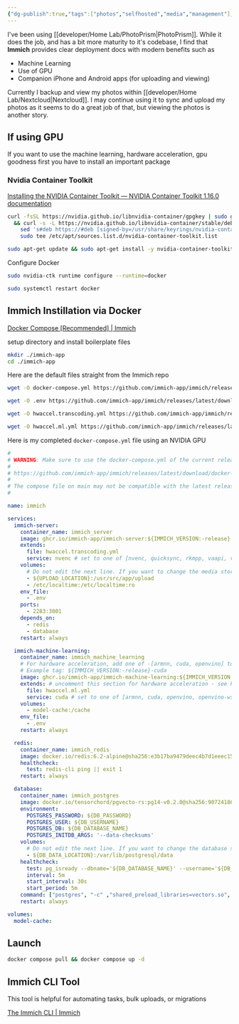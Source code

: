 ```yaml
---
{"dg-publish":true,"tags":["photos","selfhosted","media","management"],"permalink":"/developer/Home Lab/Immich/","dgPassFrontmatter":true}
---
```


I've been using [[developer/Home Lab/PhotoPrism\|PhotoPrism]]. While it does the job, and has a bit more maturity to it's codebase, I find that **Immich** provides clear deployment docs with modern benefits such as 

- Machine Learning
- Use of GPU
- Companion iPhone and Android apps (for uploading and viewing)

Currently I backup and view my photos within [[developer/Home Lab/Nextcloud\|Nextcloud]]. I may continue using it to sync and upload my photos as it seems to do a great job of that, but viewing the photos is another story. 

## If using GPU
If you want to use the machine learning, hardware acceleration, gpu goodness first you have to install an important package
### Nvidia Container Toolkit
[Installing the NVIDIA Container Toolkit — NVIDIA Container Toolkit 1.16.0 documentation](https://docs.nvidia.com/datacenter/cloud-native/container-toolkit/latest/install-guide.html)

```bash
curl -fsSL https://nvidia.github.io/libnvidia-container/gpgkey | sudo gpg --dearmor -o /usr/share/keyrings/nvidia-container-toolkit-keyring.gpg \
  && curl -s -L https://nvidia.github.io/libnvidia-container/stable/deb/nvidia-container-toolkit.list | \
    sed 's#deb https://#deb [signed-by=/usr/share/keyrings/nvidia-container-toolkit-keyring.gpg] https://#g' | \
    sudo tee /etc/apt/sources.list.d/nvidia-container-toolkit.list
```

```bash
sudo apt-get update && sudo apt-get install -y nvidia-container-toolkit
```

Configure Docker

```bash
sudo nvidia-ctk runtime configure --runtime=docker

sudo systemctl restart docker
```
## Immich Instillation via Docker
[Docker Compose [Recommended] | Immich](https://immich.app/docs/install/docker-compose)

setup directory and install boilerplate files
```bash
mkdir ./immich-app
cd ./immich-app
```

Here are the default files straight from the Immich repo
```bash
wget -O docker-compose.yml https://github.com/immich-app/immich/releases/latest/download/docker-compose.yml

wget -O .env https://github.com/immich-app/immich/releases/latest/download/example.env

wget -O hwaccel.transcoding.yml https://github.com/immich-app/immich/releases/latest/download/hwaccel.transcoding.yml

wget -O hwaccel.ml.yml https://github.com/immich-app/immich/releases/latest/download/hwaccel.ml.yml
```

Here is my completed `docker-compose.yml` file using an NVIDIA GPU
```yml
#
# WARNING: Make sure to use the docker-compose.yml of the current release:
#
# https://github.com/immich-app/immich/releases/latest/download/docker-compose.yml
#
# The compose file on main may not be compatible with the latest release.
#

name: immich

services:
  immich-server:
    container_name: immich_server
    image: ghcr.io/immich-app/immich-server:${IMMICH_VERSION:-release}
    extends:
      file: hwaccel.transcoding.yml
      service: nvenc # set to one of [nvenc, quicksync, rkmpp, vaapi, vaapi-wsl] for accelerated transcoding
    volumes:
      # Do not edit the next line. If you want to change the media storage location on your system, edit the value of UPLOAD_LOCATION in the .env file
      - ${UPLOAD_LOCATION}:/usr/src/app/upload
      - /etc/localtime:/etc/localtime:ro
    env_file:
      - .env
    ports:
      - 2283:3001
    depends_on:
      - redis
      - database
    restart: always

  immich-machine-learning:
    container_name: immich_machine_learning
    # For hardware acceleration, add one of -[armnn, cuda, openvino] to the image tag.
    # Example tag: ${IMMICH_VERSION:-release}-cuda
    image: ghcr.io/immich-app/immich-machine-learning:${IMMICH_VERSION:-release}-cuda
    extends: # uncomment this section for hardware acceleration - see https://immich.app/docs/features/ml-hardware-acceleration
      file: hwaccel.ml.yml
      service: cuda # set to one of [armnn, cuda, openvino, openvino-wsl] for accelerated inference - use the `-wsl` version for WSL2 where applicable
    volumes:
      - model-cache:/cache
    env_file:
      - .env
    restart: always

  redis:
    container_name: immich_redis
    image: docker.io/redis:6.2-alpine@sha256:e3b17ba9479deec4b7d1eeec1548a253acc5374d68d3b27937fcfe4df8d18c7e
    healthcheck:
      test: redis-cli ping || exit 1
    restart: always

  database:
    container_name: immich_postgres
    image: docker.io/tensorchord/pgvecto-rs:pg14-v0.2.0@sha256:90724186f0a3517cf6914295b5ab410db9ce23190a2d9d0b9dd6463e3fa298f0
    environment:
      POSTGRES_PASSWORD: ${DB_PASSWORD}
      POSTGRES_USER: ${DB_USERNAME}
      POSTGRES_DB: ${DB_DATABASE_NAME}
      POSTGRES_INITDB_ARGS: '--data-checksums'
    volumes:
      # Do not edit the next line. If you want to change the database storage location on your system, edit the value of DB_DATA_LOCATION in the .env file
      - ${DB_DATA_LOCATION}:/var/lib/postgresql/data
    healthcheck:
      test: pg_isready --dbname='${DB_DATABASE_NAME}' --username='${DB_USERNAME}' || exit 1; Chksum="$(psql --dbname='${DB_DATABASE_NAME}' --username='${DB_USERNAME}' --tuples-only --no-align --command='SELECT COALESCE(SUM(checksum_failures), 0) FROM pg_stat_database')"; echo "checksum failure count is $Chksum"; [ "$Chksum" = '0' ] || exit 1
      interval: 5m
      start_interval: 30s
      start_period: 5m
    command: ["postgres", "-c" ,"shared_preload_libraries=vectors.so", "-c", 'search_path="$user", public, vectors', "-c", "logging_collector=on", "-c", "max_wal_size=2GB", "-c", "shared_buffers=512MB", "-c", "wal_compression=on"]
    restart: always

volumes:
  model-cache:

```
## Launch
```bash
docker compose pull && docker compose up -d
```
## Immich CLI Tool
This tool is helpful for automating tasks, bulk uploads, or migrations

[The Immich CLI | Immich](https://immich.app/docs/features/command-line-interface/)